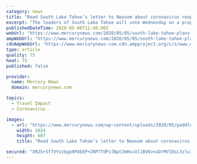```yaml
---
category: news
title: "Read South Lake Tahoe’s letter to Newsom about coronavirus reopening"
excerpt: "The leaders of South Lake Tahoe will vote Wednesday on a proposal to ask Gov. Gavin Newsom for permission to begin lifting coronavirus restrictions. A draft of the city council’s letter to the governor lays out what Mayor Jason Collin calls a “safe and slow reopen."
publishedDateTime: 2020-05-06T11:46:00Z
webUrl: "https://www.mercurynews.com/2020/05/05/south-lake-tahoe-plans-to-petition-newsom-for-reopening/"
ampWebUrl: "https://www.mercurynews.com/2020/05/05/south-lake-tahoe-plans-to-petition-newsom-for-reopening/amp/"
cdnAmpWebUrl: "https://www-mercurynews-com.cdn.ampproject.org/c/s/www.mercurynews.com/2020/05/05/south-lake-tahoe-plans-to-petition-newsom-for-reopening/amp/"
type: article
quality: 75
heat: 75
published: false

provider:
  name: Mercury News
  domain: mercurynews.com

topics:
  - Travel Impact
  - Coronavirus

images:
  - url: "https://www.mercurynews.com/wp-content/uploads/2020/05/paddle.jpeg?w=1024&h=607"
    width: 1024
    height: 607
    title: "Read South Lake Tahoe’s letter to Newsom about coronavirus reopening"

secured: "XR2S+Sf7VYvzkpp9PAbEP+2NP7TdPzJNptZmHucUliBV6vnaDrMVlDsL3zluIrAvUyzYHNYQDIWtGYfHAW2QKDvsEiHakIggW8kPDWUbZBWWWIIsEA/UtDt1uHKKJalrPw7JyLeLNSulUgtsbWvdwhHg0b1FREdNdUaQXzz6OLqpzj7NYBeqwa3dhcSDRWX6TmLnRrSgBM5zQP1DyVxDKReG58kQkwjk/TnTdwlo7jXQSTG1gZF5OqGfYZKcM1M5rVCKqISbWh48h/EKa4fuNDSghVGkFp/y/ByXas/Nk5oCZFdqhlBJugtcq0kEjvpy;mZuMF/c4k7FXR4xAtId6aw=="
---
```


